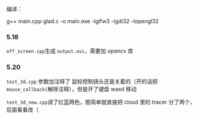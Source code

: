 
编译：

g++ main.cpp glad.c  -o main.exe -lglfw3 -lgdi32 -lopengl32


### 5.18
`off_screen.cpp`生成 `output.avi`，需要加 opencv 库

### 5.20
`test_3d.cpp`
参数加注释了
鼠标控制镜头还是关着的（开的话把`mouse_callback(`解除注释），但是开了键盘 wasd 移动



`test_3d_new.cpp`调了红蓝两色，图简单就直接把 cloud 里的 tracer 分了两个，后面看看改（
